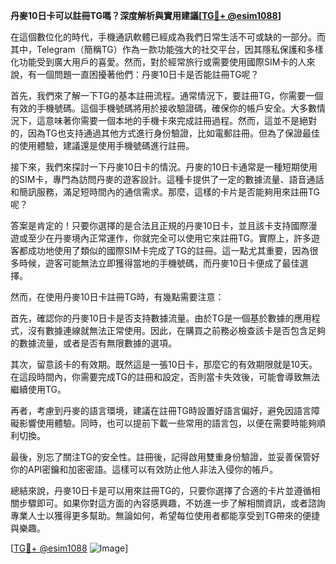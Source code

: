 **丹麥10日卡可以註冊TG嗎？深度解析與實用建議[[TG💪+ @esim1088](https://t.me/s/esim1088)]**

在這個數位化的時代，手機通訊軟體已經成為我們日常生活不可或缺的一部分。而其中，Telegram（簡稱TG）作為一款功能強大的社交平台，因其隱私保護和多樣化功能受到廣大用戶的喜愛。然而，對於經常旅行或需要使用國際SIM卡的人來說，有一個問題一直困擾著他們：丹麥10日卡是否能註冊TG呢？

首先，我們來了解一下TG的基本註冊流程。通常情況下，要註冊TG，你需要一個有效的手機號碼。這個手機號碼將用於接收驗證碼，確保你的帳戶安全。大多數情況下，這意味著你需要一個本地的手機卡來完成註冊過程。然而，這並不是絕對的，因為TG也支持通過其他方式進行身份驗證，比如電郵註冊。但為了保證最佳的使用體驗，建議還是使用手機號碼進行註冊。

接下來，我們來探討一下丹麥10日卡的情況。丹麥的10日卡通常是一種短期使用的SIM卡，專門為訪問丹麥的遊客設計。這種卡提供了一定的數據流量、語音通話和簡訊服務，滿足短時間內的通信需求。那麼，這樣的卡片是否能夠用來註冊TG呢？

答案是肯定的！只要你選擇的是合法且正規的丹麥10日卡，並且該卡支持國際漫遊或至少在丹麥境內正常運作，你就完全可以使用它來註冊TG。實際上，許多遊客都成功地使用了類似的國際SIM卡完成了TG的註冊。這一點尤其重要，因為很多時候，遊客可能無法立即獲得當地的手機號碼，而丹麥10日卡便成了最佳選擇。

然而，在使用丹麥10日卡註冊TG時，有幾點需要注意：

首先，確認你的丹麥10日卡是否支持數據流量。由於TG是一個基於數據的應用程式，沒有數據連線就無法正常使用。因此，在購買之前務必檢查該卡是否包含足夠的數據流量，或者是否有無限數據的選項。

其次，留意該卡的有效期。既然這是一張10日卡，那麼它的有效期限就是10天。在這段時間內，你需要完成TG的註冊和設定，否則當卡失效後，可能會導致無法繼續使用TG。

再者，考慮到丹麥的語言環境，建議在註冊TG時設置好語言偏好，避免因語言障礙影響使用體驗。同時，也可以提前下載一些常用的語言包，以便在需要時能夠順利切換。

最後，別忘了關注TG的安全性。註冊後，記得啟用雙重身份驗證，並妥善保管好你的API密鑰和加密密語。這樣可以有效防止他人非法入侵你的帳戶。

總結來說，丹麥10日卡是可以用來註冊TG的，只要你選擇了合適的卡片並遵循相關步驟即可。如果你對這方面的內容感興趣，不妨進一步了解相關資訊，或者諮詢專業人士以獲得更多幫助。無論如何，希望每位使用者都能享受到TG帶來的便捷與樂趣。

[[TG💪+ @esim1088](https://t.me/s/esim1088) ![Image](https://i.postimg.cc/4NQfJmqS/Snipaste-2025-05-13-00-14-12.png)]